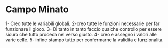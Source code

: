 Campo Minato
===

1- Creo tutte le variabili globali.
2-creo tutte le funzioni necessarie per far funzionare il gioco.
3- Di tanto in tanto faccio qualche controllo per essere sicuro che tutto proceda nel verso giusto.
4- creo e assegno i valori alle varie celle. 
5- infine stampo tutto per confermarne la validita e funzionalita.